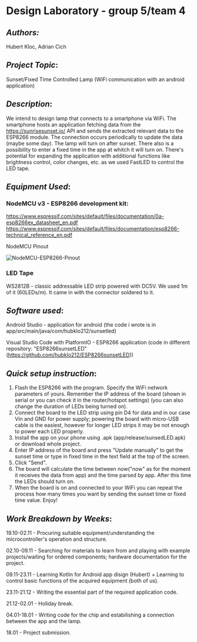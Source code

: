 # **Design Laboratory - group 5/team 4**

## *Authors:* 
Hubert Kloc, Adrian Cich

## *Project Topic*: 
Sunset/Fixed Time Controlled Lamp (WiFi communication with an android application)

## *Description*: 
We intend to design lamp that connects to a smartphone via WiFi. The smartphone hosts an application fetching data from the https://sunrisesunset.io/ API and sends the extracted relevant data to the ESP8266 module. The connection occurs periodically to update the data (maybe some day). The lamp will turn on after sunset. There also is a possibility to enter a fixed time in the app at whitch it will turn on. There's potential for expanding the application with additional functions like brightness control, color changes, etc. as we used FastLED to control the LED tape.

## *Equipment Used*:

### NodeMCU v3 - ESP8266 development kit: 
https://www.espressif.com/sites/default/files/documentation/0a-esp8266ex_datasheet_en.pdf 
https://www.espressif.com/sites/default/files/documentation/esp8266-technical_reference_en.pdf

NodeMCU Pinout

![NodeMCU-ESP8266-Pinout](https://github.com/hubklo212/Design-Lab/assets/94645329/9a01b7e8-d913-4a53-9bd5-96420af91eca)

### LED Tape
WS2812B - classic addressable LED strip powered with DC5V. We used 1m of it (60LEDs/m). It came in with the connector soldered to it.

## *Software used*:
Android Studio - application for android (the code i wrote is in app/src/main/java/com/hubklo212/sunsetled)

Visual Studio Code with PlatformIO - ESP8266 application (code in different repository: "ESP8266sunsetLED" (https://github.com/hubklo212/ESP8266sunsetLED))

## *Quick setup instruction*:
1. Flash the ESP8266 with the program. Specify the WiFi network parameters of yours. Remember the IP address of the board (shown in serial or you can check it in the router/hotspot settings) (you can also change the duration of LEDs being turned on).
2. Connect the board to the LED strip using pin D4 for data and in our case Vin and GND for power supply; powering the board with micro-USB cable is the easiest, however for longer LED strips it may be not enough to power each LED properly.
3. Install the app on your phone using .apk (app/release/sunsedLED.apk) or download whole project.
4. Enter IP address of the board and press "Update manually" to get the sunset time or type in fixed time in the text field at the top of the screen.
5. Click "Send".
6. The board will calculate the time between now("now" as for the moment it receives the data from app) and the time parsed by app. After this time the LEDs should turn on.
7. When the board is on and connected to your WiFi you can repeat the process how many times you want by sending the sunset time or fixed time value.
Enjoy!

## *Work Breakdown by Weeks*:

19.10-02.11 - Procuring suitable equipment/understanding the microcontroller's operation and structure.

02.10-09.11 - Searching for materials to learn from and playing with example projects/waiting for ordered components; hardware documentation for the project.

09.11-23.11 - Learning Kotlin for Android app disign (Hubert) + Learning to control basic functions of the acquired equipment (both of us).

23.11-21.12 - Writing the essential part of the required application code.

21.12-02.01 - Holiday break.

04.01-18.01 - Writing code for the chip and estabilishing a connection between the app and the lamp.

18.01 - Project submission.
